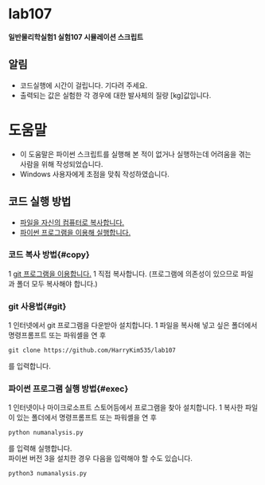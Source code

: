 # lab107
**일반물리학실험1 실험107 시뮬레이션 스크립트**
## 알림
- 코드실행에 시간이 걸립니다. 기다려 주세요.
- 출력되는 값은 실험한 각 경우에 대한 발사체의 질량 [kg]값입니다.

# 도움말
- 이 도움말은 파이썬 스크립트를 실행해 본 적이 없거나 실행하는데 어려움을 겪는 사람을 위해 작성되었습니다.
- Windows 사용자에게 초점을 맞춰 작성하였습니다.

## 코드 실행 방법
- [파일을 자신의 컴퓨터로 복사합니다.](#copy)
- [파이썬 프로그램을 이용해 실행합니다.](#exec)

### 코드 복사 방법{#copy}
1 [git 프로그램을 이용합니다.](#git) 
1 직접 복사합니다. (프로그램에 의존성이 있으므로 파일과 폴더 모두 복사해야 합니다.)

### git 사용법{#git}
1 인터넷에서 git 프로그램을 다운받아 설치합니다. 
1 파일을 복사해 넣고 싶은 폴더에서 명령프롬프트 또는 파워셸을 연 후
  ```
  git clone https://github.com/HarryKim535/lab107
  ```
  를 입력합니다.

### 파이썬 프로그램 실행 방법{#exec}
1 인터넷이나 마이크로소프트 스토어등에서 프로그램을 찾아 설치합니다. 
1 복사한 파일이 있는 폴더에서 명령프롬프트 또는 파워셸을 연 후
  ```
  python numanalysis.py
  ```
  를 입력해 실행합니다.  
  파이썬 버전 3을 설치한 경우 다음을 입력해야 할 수도 있습니다.
  ```
  python3 numanalysis.py
  ```
